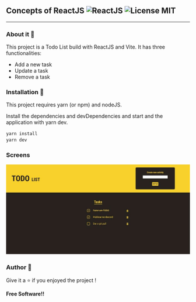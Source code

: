 ## Concepts of ReactJS ![ReactJS](https://img.shields.io/badge/ReactJS-gray?style=flat&logo=react) ![License MIT](https://img.shields.io/badge/license-MIT-green?style=flat)

---
### About it :bookmark_tabs:

This project is a Todo List build with ReactJS and Vite. It has three functionalities: 
- Add a new task
- Update a task 
- Remove a task

### Installation :floppy_disk:

This project requires yarn (or npm) and nodeJS.

Install the dependencies and devDependencies and start and the application with yarn dev.

```sh
yarn install
yarn dev
```

### Screens

![Homepage Screenshot](img/screens/homepage.jpeg)

### Author :rocket:

Give it a :star: if you enjoyed the project !

**Free Software!!**
